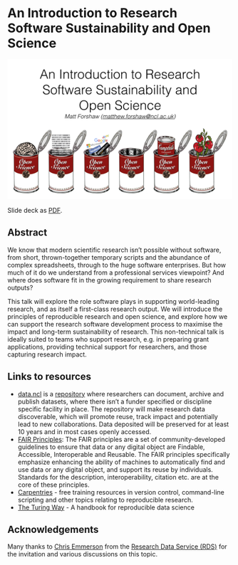 # An Introduction to Research Software Sustainability and Open Science

<img src="mainslide.png" alt="An Introduction to Research Software Sustainability and Open Science" />

Slide deck as <a href="https://github.com/mattforshaw/NewcastleResearchSoftwareSustainability/blob/master/nclrssos_110719.pdf">PDF</a>.

## Abstract
We know that modern scientific research isn’t possible without software, from short, thrown-together temporary scripts and the abundance of complex spreadsheets, through to the huge software enterprises. But how much of it do we understand from a professional services viewpoint? And where does software fit in the growing requirement to share research outputs?

This talk will explore the role software plays in supporting world-leading research, and as itself a first-class research output. We will introduce the principles of reproducible research and open science, and explore how we can support the research software development process to maximise the impact and long-term sustainability of research. This non-technical talk is ideally suited to teams who support research, e.g. in preparing grant applications, providing technical support for researchers, and those capturing research impact.

## Links to resources
- <a href="https://data.ncl.ac.uk" target="_blank">data.ncl</a> is a <a href="https://research.ncl.ac.uk/rdm/sharing/datancl/" target="_blank">repository</a> where researchers can document, archive and publish datasets, where there isn’t a funder specified or discipline specific facility in place. The repository will make research data discoverable, which will promote reuse, track impact and potentially lead to new collaborations. Data deposited will be preserved for at least 10 years and in most cases openly accessed. 
- <a href="https://www.incf.org/activities/standards-and-best-practices/what-is-fair" target="_blank">FAIR Principles</a>: The FAIR principles are a set of community-developed guidelines to ensure that data or any digital object are Findable, Accessible, Interoperable and Reusable. The FAIR principles specifically emphasize enhancing the ability of machines to automatically find and use data or any digital object, and support its reuse by individuals. Standards for the description, interoperability, citation etc. are at the core of these principles.
- <a href="https://carpentries.org/" target="_blank">Carpentries</a> - free training resources in version control, command-line scripting and other topics relating to reproducible research.
- <a href="https://the-turing-way.netlify.com/introduction/introduction" target="_blank">The Turing Way</a> - A handbook for reproducible data science

## Acknowledgements 
Many thanks to <a href="https://www.ncl.ac.uk/library/contact/staff/profile/chris.emmerson">Chris Emmerson</a> from the <a href="https://research.ncl.ac.uk/rdm/">Research Data Service (RDS)</a> for the invitation and various discussions on this topic.
